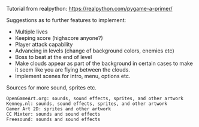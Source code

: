 Tutorial from realpython: https://realpython.com/pygame-a-primer/

Suggestions as to further features to implement:
* Multiple lives
* Keeping score (highscore anyone?)
* Player attack capability
* Advancing in levels (change of background colors, enemies etc)
* Boss to beat at the end of level
* Make clouds appear as part of the background in certain cases to make it seem like you are flying between the clouds.
* Implement scenes for intro, menu, options etc.

Sources for more sound, sprites etc.

    OpenGameArt.org: sounds, sound effects, sprites, and other artwork
    Kenney.nl: sounds, sound effects, sprites, and other artwork
    Gamer Art 2D: sprites and other artwork
    CC Mixter: sounds and sound effects
    Freesound: sounds and sound effects

